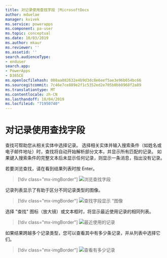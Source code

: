 ```yaml
---
title: 对记录使用查找字段 |MicrosoftDocs
author: mduelae
manager: kvivek
ms.service: powerapps
ms.component: pa-user
ms.topic: conceptual
ms.date: 10/03/2019
ms.author: mkaur
ms.reviewer: ''
ms.assetid: ''
search.audienceType:
- enduser
search.app:
- PowerApps
- D365CE
ms.openlocfilehash: 008aa082632e4b9d3dc8e6eef5ae3e96b654bc66
ms.sourcegitcommit: 7c46e7ce889e2f1c5352ed2e705b0bb8968f2a89
ms.translationtype: MT
ms.contentlocale: zh-CN
ms.lasthandoff: 10/04/2019
ms.locfileid: "71950740"
---
```

#  <a name="use-the-lookup-field-on-a-record"></a>对记录使用查找字段

查找可帮助您从相关实体中选择记录。 选择相关实体并输入搜索条件（如姓名或电子邮件地址）时，查找将自动开始解析部分文本，并显示所有匹配的记录。 如果键入搜索条件的完整文本后未显示任何记录，则显示一条消息，指出没有记录。

若要浏览查找，请在看到结果列表时按 Enter。

  > [!div class="mx-imgBorder"]
  > ![浏览查找字段](media/Lookup_02-MRUandBrowse[1].gif "浏览查找字段")  
 
记录列表显示了有助于区分不同记录类型的图像。

  > [!div class="mx-imgBorder"]
  > ![查找字段显示 "图像](media/Lookup_03-MRU_Entity_Images_56[1].png "查找\" 字段显示图像")  


选择 "查找" 图标（放大镜）或文本框时，将显示最近使用记录的相同列表。

  > [!div class="mx-imgBorder"]
  > ![最近使用的记录](media/ConsistentEntry[1].gif "最近使用的记录")  
  
  
如果结果跨越多个记录类型，您可以查看其中有多少条记录，并从列表中选择它们。

  > [!div class="mx-imgBorder"]
  > ![查看有多少记录](media/Lookup_04-MultipleEntityTypes[1].gif "查看了多少条记录")  
